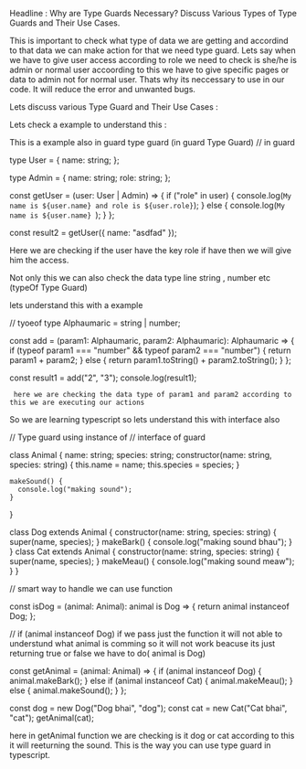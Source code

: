  Headline : Why are Type Guards Necessary? Discuss Various Types of Type Guards and Their Use Cases.


  This is important to check what type of data we are getting and accordind to that data we can make action for that we need type guard. Lets say when we have to give user access according to role we need to check is she/he is admin or normal user accoording to this we have to give specific pages or data to admin not for normal user. Thats why its neccessary to use  in our code. It will reduce the error and unwanted bugs.
  
  
  Lets discuss various Type Guard and Their Use Cases : 
  
  Lets check a example to understand this :


This is a  example also in guard type guard (in guard Type Guard)
  // in guard

  type User = {
    name: string;
  };

  type Admin = {
    name: string;
    role: string;
  };

  const getUser = (user: User | Admin) => {
    if ("role" in user) {
      console.log(`My name is ${user.name} and role is ${user.role}`);
    } else {
      console.log(`My name is ${user.name} `);
    }
  };

  const result2 = getUser({ name: "asdfad" });


Here we are checking if the user have the key role if have then we will give him the access.


Not only this we can also check the data type line string , number etc (typeOf Type Guard)

lets understand this with a example

 //   tyoeof
  type Alphaumaric = string | number;

  const add = (param1: Alphaumaric, param2: Alphaumaric): Alphaumaric => {
    if (typeof param1 === "number" && typeof param2 === "number") {
      return param1 + param2;
    } else {
      return param1.toString() + param2.toString();
    }
  };

  const result1 = add("2", "3");
     console.log(result1);

     here we are checking the data type of param1 and param2 according to this we are executing our actions


So we are learning typescript so lets understand this with interface also 



// Type guard using instance of
  //   interface of guard

  class Animal {
    name: string;
    species: string;
    constructor(name: string, species: string) {
      this.name = name;
      this.species = species;
    }

    makeSound() {
      console.log("making sound");
    }
  }

  class Dog extends Animal {
    constructor(name: string, species: string) {
      super(name, species);
    }
    makeBark() {
      console.log("making sound bhau");
    }
  }
  class Cat extends Animal {
    constructor(name: string, species: string) {
      super(name, species);
    }
    makeMeau() {
      console.log("making sound meaw");
    }
  }

  //  smart way to handle we can use function

  const isDog = (animal: Animal): animal is Dog => {
    return animal instanceof Dog;
  };

  //   if (animal instanceof Dog) if we pass just the function it will not able to understund what animal is comming so it will not work beacuse its just returning true or false we have to do( animal is Dog)

  const getAnimal = (animal: Animal) => {
    if (animal instanceof Dog) {
      animal.makeBark();
    } else if (animal instanceof Cat) {
      animal.makeMeau();
    } else {
      animal.makeSound();
    }
  };

  const dog = new Dog("Dog bhai", "dog");
  const cat = new Cat("Cat bhai", "cat");
  getAnimal(cat);


  here in getAnimal  function we are checking is it dog or cat according to this it will reeturning the sound. This is the way you can use type guard in typescript.
  